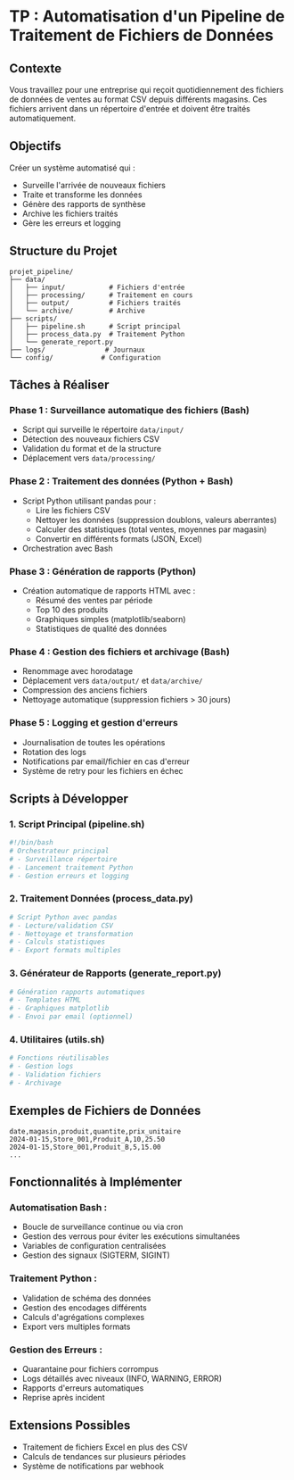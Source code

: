 # TP : Automatisation d'un Pipeline de Traitement de Fichiers de Données

## **Contexte**

Vous travaillez pour une entreprise qui reçoit quotidiennement des fichiers de données de ventes au format CSV depuis différents magasins. Ces fichiers arrivent dans un répertoire d'entrée et doivent être traités automatiquement.

## **Objectifs**

Créer un système automatisé qui :

- Surveille l'arrivée de nouveaux fichiers
- Traite et transforme les données
- Génère des rapports de synthèse
- Archive les fichiers traités
- Gère les erreurs et logging

## **Structure du Projet**

```mardown
projet_pipeline/
├── data/
│   ├── input/           # Fichiers d'entrée
│   ├── processing/      # Traitement en cours
│   ├── output/          # Fichiers traités
│   └── archive/         # Archive
├── scripts/
│   ├── pipeline.sh      # Script principal
│   ├── process_data.py  # Traitement Python
│   └── generate_report.py
├── logs/               # Journaux
└── config/            # Configuration
```

## **Tâches à Réaliser**

### **Phase 1 : Surveillance automatique des fichiers (Bash)**

- Script qui surveille le répertoire `data/input/`
- Détection des nouveaux fichiers CSV
- Validation du format et de la structure
- Déplacement vers `data/processing/`

### **Phase 2 : Traitement des données (Python + Bash)**

- Script Python utilisant pandas pour :
  - Lire les fichiers CSV
  - Nettoyer les données (suppression doublons, valeurs aberrantes)
  - Calculer des statistiques (total ventes, moyennes par magasin)
  - Convertir en différents formats (JSON, Excel)
- Orchestration avec Bash

### **Phase 3 : Génération de rapports (Python)**

- Création automatique de rapports HTML avec :
  - Résumé des ventes par période
  - Top 10 des produits
  - Graphiques simples (matplotlib/seaborn)
  - Statistiques de qualité des données

### **Phase 4 : Gestion des fichiers et archivage (Bash)**

- Renommage avec horodatage
- Déplacement vers `data/output/` et `data/archive/`
- Compression des anciens fichiers
- Nettoyage automatique (suppression fichiers > 30 jours)

### **Phase 5 : Logging et gestion d'erreurs**

- Journalisation de toutes les opérations
- Rotation des logs
- Notifications par email/fichier en cas d'erreur
- Système de retry pour les fichiers en échec

## **Scripts à Développer**

### **1. Script Principal (pipeline.sh)**

```bash
#!/bin/bash
# Orchestrateur principal
# - Surveillance répertoire
# - Lancement traitement Python
# - Gestion erreurs et logging
```

### **2. Traitement Données (process_data.py)**

```python
# Script Python avec pandas
# - Lecture/validation CSV
# - Nettoyage et transformation
# - Calculs statistiques
# - Export formats multiples
```

### **3. Générateur de Rapports (generate_report.py)**

```python
# Génération rapports automatiques
# - Templates HTML
# - Graphiques matplotlib
# - Envoi par email (optionnel)
```

### **4. Utilitaires (utils.sh)**

```bash
# Fonctions réutilisables
# - Gestion logs
# - Validation fichiers
# - Archivage
```

## **Exemples de Fichiers de Données**

```csv
date,magasin,produit,quantite,prix_unitaire
2024-01-15,Store_001,Produit_A,10,25.50
2024-01-15,Store_001,Produit_B,5,15.00
...
```

## **Fonctionnalités à Implémenter**

### **Automatisation Bash :**

- Boucle de surveillance continue ou via cron
- Gestion des verrous pour éviter les exécutions simultanées
- Variables de configuration centralisées
- Gestion des signaux (SIGTERM, SIGINT)

### **Traitement Python :**

- Validation de schéma des données
- Gestion des encodages différents
- Calculs d'agrégations complexes
- Export vers multiples formats

### **Gestion des Erreurs :**

- Quarantaine pour fichiers corrompus
- Logs détaillés avec niveaux (INFO, WARNING, ERROR)
- Rapports d'erreurs automatiques
- Reprise après incident

## **Extensions Possibles**

- Traitement de fichiers Excel en plus des CSV
- Calculs de tendances sur plusieurs périodes
- Système de notifications par webhook
